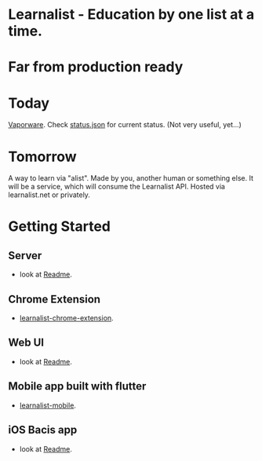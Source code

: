 # Learnalist - Education by one list at a time.

# Far from production ready

# Today
[Vaporware](https://en.wikipedia.org/wiki/Vaporware).
Check [status.json](./status.json) for current status. (Not very useful, yet...)

# Tomorrow

A way to learn via "alist". Made by you, another human or something else.
It will be a service, which will consume the Learnalist API. Hosted via learnalist.net or privately.


# Getting Started

## Server
* look at [Readme](server/README.md).

## Chrome Extension
* [learnalist-chrome-extension](https://github.com/freshteapot/learnalist-chrome-extension).

## Web UI
* look at [Readme](www-ui/README.md).

## Mobile app built with flutter
* [learnalist-mobile](https://github.com/freshteapot/learnalist-mobile).


## iOS Bacis app
* look at [Readme](https://github.com/freshteapot/learnalist-ios/blob/master/README.md).
